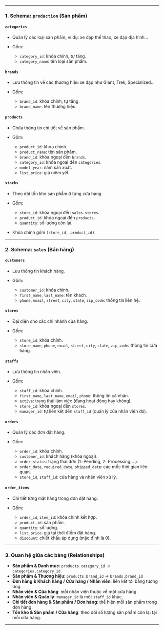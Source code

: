 
---

### **1. Schema: `production` (Sản phẩm)**

#### **`categories`**

* Quản lý các loại sản phẩm, ví dụ: xe đạp thể thao, xe đạp địa hình...
* Gồm:

  * `category_id`: khóa chính, tự tăng.
  * `category_name`: tên loại sản phẩm.

#### **`brands`**

* Lưu thông tin về các thương hiệu xe đạp như Giant, Trek, Specialized...
* Gồm:

  * `brand_id`: khóa chính, tự tăng.
  * `brand_name`: tên thương hiệu.

#### **`products`**

* Chứa thông tin chi tiết về sản phẩm.
* Gồm:

  * `product_id`: khóa chính.
  * `product_name`: tên sản phẩm.
  * `brand_id`: khóa ngoại đến `brands`.
  * `category_id`: khóa ngoại đến `categories`.
  * `model_year`: năm sản xuất.
  * `list_price`: giá niêm yết.

#### **`stocks`**

* Theo dõi tồn kho sản phẩm ở từng cửa hàng.
* Gồm:

  * `store_id`: khóa ngoại đến `sales.stores`.
  * `product_id`: khóa ngoại đến `products`.
  * `quantity`: số lượng còn lại.
* Khóa chính gồm `(store_id, product_id)`.

---

### **2. Schema: `sales` (Bán hàng)**

#### **`customers`**

* Lưu thông tin khách hàng.
* Gồm:

  * `customer_id`: khóa chính.
  * `first_name`, `last_name`: tên khách.
  * `phone`, `email`, `street`, `city`, `state`, `zip_code`: thông tin liên hệ.

#### **`stores`**

* Đại diện cho các chi nhánh cửa hàng.
* Gồm:

  * `store_id`: khóa chính.
  * `store_name`, `phone`, `email`, `street`, `city`, `state`, `zip_code`: thông tin cửa hàng.

#### **`staffs`**

* Lưu thông tin nhân viên.
* Gồm:

  * `staff_id`: khóa chính.
  * `first_name`, `last_name`, `email`, `phone`: thông tin cá nhân.
  * `active`: trạng thái làm việc (đang hoạt động hay không).
  * `store_id`: khóa ngoại đến `stores`.
  * `manager_id`: tự liên kết đến `staff_id` (quản lý của nhân viên đó).

#### **`orders`**

* Quản lý các đơn đặt hàng.
* Gồm:

  * `order_id`: khóa chính.
  * `customer_id`: khách hàng (khóa ngoại).
  * `order_status`: trạng thái đơn (1=Pending, 2=Processing,...).
  * `order_date`, `required_date`, `shipped_date`: các mốc thời gian liên quan.
  * `store_id`, `staff_id`: cửa hàng và nhân viên xử lý.

#### **`order_items`**

* Chi tiết từng mặt hàng trong đơn đặt hàng.
* Gồm:

  * `order_id`, `item_id`: khóa chính kết hợp.
  * `product_id`: sản phẩm.
  * `quantity`: số lượng.
  * `list_price`: giá tại thời điểm đặt hàng.
  * `discount`: chiết khấu áp dụng (mặc định là 0).

---

### **3. Quan hệ giữa các bảng (Relationships)**

* **Sản phẩm & Danh mục**: `products.category_id` → `categories.category_id`
* **Sản phẩm & Thương hiệu**: `products.brand_id` → `brands.brand_id`
* **Đơn hàng & Khách hàng / Cửa hàng / Nhân viên**: liên kết tới bảng tương ứng.
* **Nhân viên & Cửa hàng**: mỗi nhân viên thuộc về một cửa hàng.
* **Nhân viên & Quản lý**: `manager_id` là một `staff_id` khác.
* **Chi tiết đơn hàng & Sản phẩm / Đơn hàng**: thể hiện mỗi sản phẩm trong đơn hàng.
* **Tồn kho & Sản phẩm / Cửa hàng**: theo dõi số lượng sản phẩm còn lại tại mỗi cửa hàng.

---
